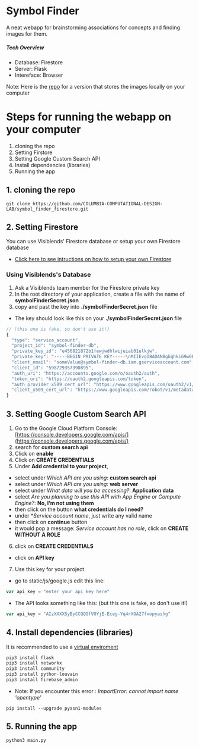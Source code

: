 # Symbol Finder 
A neat webapp for brainstorming associations for concepts and finding images for them. 

##### Tech Overview 
- Database: Firestore 
- Server: Flask 
- Intereface:  Browser 

Note: Here is the [repo](https://github.com/savvaspetridis/symbol_finder) for a version that stores the images locally on your computer 

# Steps for running the webapp on your computer 
1. cloning the repo
2. Setting Firstore
3. Setting Google Custom Search API
4. Install dependencies (libraries)
5. Running the app 


## 1. cloning the repo
```shell
git clone https://github.com/COLUMBIA-COMPUTATIONAL-DESIGN-LAB/symbol_finder_firestore.git
```
## 2. Setting Firestore
You can use Visiblends' Firestore database or setup your own Firestore database
* [Click here to see intructions on how to setup your own Firestore](./SettingFirestore.md)

### Using Visiblends's Database 
1. Ask a Visiblends team member for the Firestore private key
3. In the root directory of your application, create a file with the name of **symbolFinderSecret.json** 
2. copy and past the key into **./symbolFinderSecret.json** file
- The key should look like this on your **./symbolFinderSecret.json** file 
```js
// (this one is fake, so don't use it!)
{
  "type": "service_account",
  "project_id": "symbol-finder-db",
  "private_key_id": "e456821872b1fewjwdhlwijeiab01elkjw",
  "private_key": "-----BEGIN PRIVATE KEY-----\nMIIEvgIBADANBgkqhkiG9w0BAQEFAASCBKgwggSkAgEAAoIBAQDlH702SkDZgMqH\njM+/pMxW6Gm0k7BbF7vRN34IoijreoijI8AlUE61JuFDW7nG7nSW9q\nJxLBmp0xwUpoi9FPs1guNyjkqdlxp2dv4Llmhg//ySQbn9Zt8GTIAMydlE9S02... V5\n-----END PRIVATE KEY-----\n",
  "client_email": "someValue@symbol-finder-db.iam.gserviceaccount.com",
  "client_id": "598729357390895",
  "auth_uri": "https://accounts.google.com/o/oauth2/auth",
  "token_uri": "https://oauth2.googleapis.com/token",
  "auth_provider_x509_cert_url": "https://www.googleapis.com/oauth2/v1/certs",
  "client_x509_cert_url": "https://www.googleapis.com/robot/v1/metadata/x539/firebase-adminsdk-app-project.iam.gserviceaccount.com"
}

```

## 3. Setting Google Custom Search API
1. Go to the Google Cloud Platform Console: [https://console.developers.google.com/apis/](https://console.developers.google.com/apis/)
2. search for **custom search api**
3. Click on **enable**
4. Click on **CREATE CREDENTIALS**
5. Under **Add credential to your project**, 
-  select under *Which API are you using*:  **custom search api**
-  select under *Which API are you using*:  **web server**
-  select under *What data will you be accessing?*:  **Application data**
-  select *Are you planning to use this API with App Engine or Compute Engine?*: **No, I’m not using them**
- then click on the button **what credentials do I need?**
- under **Service account name*, just write any valid name
- then click on **continue** button
- it would pop a message: *Service account has no role*, click on **CREATE WITHOUT A ROLE**
6. click on **CREATE CREDENTIALS**
- click on **API key**
7. Use this key for your project 
- go to static/js/google.js edit this line:
```js
var api_key = "enter your api key here"
```
- The API looks something like this: (but this one is fake, so don't use it!)
```js
var api_key = "AIzXXXXSyByCCQQGfVOYjE-Eceg-Yq4rXOA27fxopyashg"
```




## 4. Install dependencies (libraries)
It is recommended to use a [virtual enviroment](https://docs.python.org/3/library/venv.html)
```js
pip3 install flask
pip3 install networkx
pip3 install community
pip3 install python-louvain
pip3 install firebase_admin
```

- Note: If you encounter this error : *ImportError: cannot import name 'opentype'*
```
pip install --upgrade pyasn1-modules
```

## 5. Running the app 
```
python3 main.py
```




